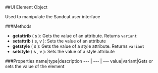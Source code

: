 ##UI Element Object

Used to manipulate the Sandcat user interface

###Methods
* **getattrib** ( s ): Gets the value of an attribute. Returns `variant`
* **setattrib** ( s, v ): Sets the value of an attribute
* **getstyle** ( s ): Gets the value of a style attribute. Returns `variant`
* **setstyle** ( s , v ): Sets the value of a style attribute

###Properties
name|type|description
--- | --- | ---
value|variant|Gets or sets the value of the element


